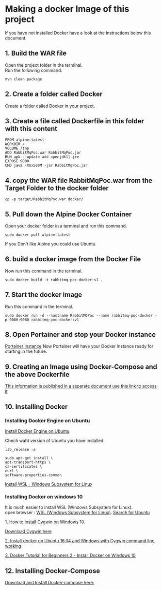 # Making a docker Image of this project
If you have not installed Docker have a look at the instructions below this document.

## 1. Build the WAR file
Open the project folder in the terminal.   
Run the following command.   
```
mvn clean package
```
## 2. Create a folder called Docker
Create a folder called Docker in your project.   

## 3. Create a file called  Dockerfile in this folder with this content

```
FROM alpine:latest
WORKDIR /
VOLUME /tmp
ADD RabbitMqPoc.war RabbitMqPoc.jar
RUN apk --update add openjdk11-jre
EXPOSE 9080
CMD java -Xmx500M -jar RabbitMqPoc.jar
```
## 4. copy the WAR file RabbitMqPoc.war from the Target Folder to the docker folder
```
cp -p target/RabbitMqPoc.war docker/
```

## 5. Pull down the Alpine Docker Container
Open your docker folder in a terminal and run this command.   

```
sudo docker pull alpine:latest

```
If you Don't like Alpine you could use Ubuntu.   

## 6. build a docker image from the Docker File
Now run this command in the terminal.   
```
sudo docker build -t rabbitmq-poc-docker:v1 .

```

## 7. Start the docker image 
Run this command in the terminal.   
```
sudo docker run -d --hostname RabbitMQPoc --name rabbitmq-poc-docker -p 9080:9080 rabbitmq-poc-docker:v1

```
## 8. Open Portainer and stop your Docker instance
[Portainer instance](http://localhost:9000/)
Now Portainer will have your Docker Instance ready for starting in the future.   

## 9. Creating an Image using Docker-Compose and the above Dockerfile
[This information is published in a separate document use this link to access it](https://github.com/nic0michael/RabbitMQProducerMicroservice/blob/master/%20Creating%20an%20Image%20using%20Docker-Compose%20and%20a%20Dockerfile.md)

## 10. Installing Docker

### Installing Docker Engine on Ubuntu
[Install Docker Engine on Ubuntu](https://docs.docker.com/engine/install/ubuntu/)

Chech waht version of Ubuntu you have installed:
```
lsb_release -a
```

```
sudo apt-get install \
apt-transport-https \
ca-certificates \
curl \
software-properties-common
```

[Install WSL - Windows Subsystem for Linux](https://docs.microsoft.com/en-us/windows/wsl/install)

###  Installing Docker on windows 10
It is much easier to install WSL (Windows Subsystem for Linux).   
open browser : [WSL (Windows Subsystem for Linux)](https://www.microsoft.com/en-za/windows/windows-10-apps). 
[Search for Ubuntu ](https://www.microsoft.com/en-za/p/ubuntu/9nblggh4msv6?activetab=pivot:overviewtab)

[1. How to install Cygwin on Windows 10](https://www.youtube.com/watch?v=QonIPpKodCw).   

[Download Cygwin here](https://cygwin.com/install.html)

[2. Install docker on Ubuntu 16.04 and Windows with Cygwin command line working](https://www.youtube.com/watch?v=L1fwHM9agIw)

[3. Docker Tutorial for Beginners 2 - Install Docker on Windows 10](https://www.youtube.com/watch?v=_9AWYlt86B8)

## 12. Installing Docker-Compose
[Download and Install Docker-compose here:](https://github.com/docker/compose/releases/)

